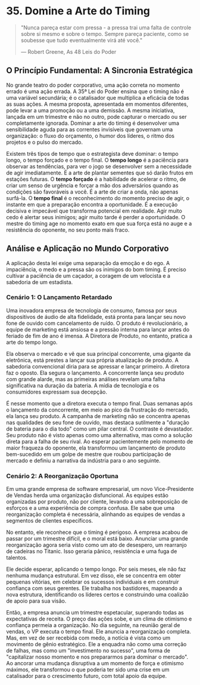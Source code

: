 # 35. Domine a Arte do Timing

> "Nunca pareça estar com pressa - a pressa trai uma falta de controle sobre si mesmo e sobre o tempo. Sempre pareça paciente, como se soubesse que tudo eventualmente virá até você."
> 
> — Robert Greene, As 48 Leis do Poder

## O Princípio Fundamental: A Sincronia Estratégica

No grande teatro do poder corporativo, uma ação correta no momento errado é uma ação errada. A 35ª Lei do Poder ensina que o timing não é uma variável secundária; é o catalisador que multiplica a eficácia de todas as suas ações. A mesma proposta, apresentada em momentos diferentes, pode levar a uma promoção ou a uma demissão. A mesma iniciativa, lançada em um trimestre e não no outro, pode capturar o mercado ou ser completamente ignorada. Dominar a arte do timing é desenvolver uma sensibilidade aguda para as correntes invisíveis que governam uma organização: o fluxo do orçamento, o humor dos líderes, o ritmo dos projetos e o pulso do mercado.

Existem três tipos de tempo que o estrategista deve dominar: o tempo longo, o tempo forçado e o tempo final. O **tempo longo** é a paciência para observar as tendências, para ver o jogo se desenvolver sem a necessidade de agir imediatamente. É a arte de plantar sementes que só darão frutos em estações futuras. O **tempo forçado** é a habilidade de acelerar o ritmo, de criar um senso de urgência e forçar a mão dos adversários quando as condições são favoráveis a você. É a arte de criar a onda, não apenas surfá-la. O **tempo final** é o reconhecimento do momento preciso de agir, o instante em que a preparação encontra a oportunidade. É a execução decisiva e impecável que transforma potencial em realidade. Agir muito cedo é alertar seus inimigos; agir muito tarde é perder a oportunidade. O mestre do timing age no momento exato em que sua força está no auge e a resistência do oponente, no seu ponto mais fraco.

## Análise e Aplicação no Mundo Corporativo

A aplicação desta lei exige uma separação da emoção e do ego. A impaciência, o medo e a pressa são os inimigos do bom timing. É preciso cultivar a paciência de um caçador, a coragem de um velocista e a sabedoria de um estadista.

### Cenário 1: O Lançamento Retardado

Uma inovadora empresa de tecnologia de consumo, famosa por seus dispositivos de áudio de alta fidelidade, está pronta para lançar seu novo fone de ouvido com cancelamento de ruído. O produto é revolucionário, a equipe de marketing está ansiosa e a pressão interna para lançar antes do feriado de fim de ano é imensa. A Diretora de Produto, no entanto, pratica a arte do tempo longo.

Ela observa o mercado e vê que sua principal concorrente, uma gigante da eletrônica, está prestes a lançar sua própria atualização de produto. A sabedoria convencional diria para se apressar e lançar primeiro. A diretora faz o oposto. Ela segura o lançamento. A concorrente lança seu produto com grande alarde, mas as primeiras análises revelam uma falha significativa na duração da bateria. A mídia de tecnologia e os consumidores expressam sua decepção.

É nesse momento que a diretora executa o tempo final. Duas semanas após o lançamento da concorrente, em meio ao pico da frustração do mercado, ela lança seu produto. A campanha de marketing não se concentra apenas nas qualidades de seu fone de ouvido, mas destaca sutilmente a "duração de bateria para o dia todo" como um pilar central. O contraste é devastador. Seu produto não é visto apenas como uma alternativa, mas como a solução direta para a falha de seu rival. Ao esperar pacientemente pelo momento de maior fraqueza do oponente, ela transformou um lançamento de produto bem-sucedido em um golpe de mestre que roubou participação de mercado e definiu a narrativa da indústria para o ano seguinte.

### Cenário 2: A Reorganização Oportuna

Em uma grande empresa de software empresarial, um novo Vice-Presidente de Vendas herda uma organização disfuncional. As equipes estão organizadas por produto, não por cliente, levando a uma sobreposição de esforços e a uma experiência de compra confusa. Ele sabe que uma reorganização completa é necessária, alinhando as equipes de vendas a segmentos de clientes específicos.

No entanto, ele reconhece que o timing é perigoso. A empresa acabou de passar por um trimestre difícil, e o moral está baixo. Anunciar uma grande reorganização agora seria visto como um ato de desespero, um rearranjo de cadeiras no Titanic. Isso geraria pânico, resistência e uma fuga de talentos.

Ele decide esperar, aplicando o tempo longo. Por seis meses, ele não faz nenhuma mudança estrutural. Em vez disso, ele se concentra em obter pequenas vitórias, em celebrar os sucessos individuais e em construir confiança com seus gerentes. Ele trabalha nos bastidores, mapeando a nova estrutura, identificando os líderes certos e construindo uma coalizão de apoio para sua visão.

Então, a empresa anuncia um trimestre espetacular, superando todas as expectativas de receita. O preço das ações sobe, e um clima de otimismo e confiança permeia a organização. No dia seguinte, na reunião geral de vendas, o VP executa o tempo final. Ele anuncia a reorganização completa. Mas, em vez de ser recebida com medo, a notícia é vista como um movimento de gênio estratégico. Ele a enquadra não como uma correção de falhas, mas como um "investimento no sucesso", uma forma de "capitalizar nosso momento e nos prepararmos para dominar o mercado". Ao ancorar uma mudança disruptiva a um momento de força e otimismo máximos, ele transformou o que poderia ter sido uma crise em um catalisador para o crescimento futuro, com total apoio da equipe.
